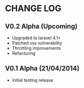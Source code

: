 CHANGE LOG
==========


## V0.2 Alpha (Upcoming)

* Upgraded to laravel 4.1+
* Patched xss vulnerability
* Throttling improvements
* Refactoring


## V0.1 Alpha (21/04/2014)

* Initial testing release
